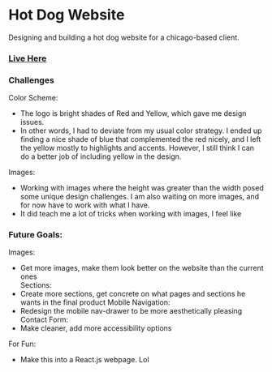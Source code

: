 # Hot Dog Website
Designing and building a hot dog website for a chicago-based client.  
### [Live Here](https://teddys-red-hots.surge.sh)  

### Challenges
Color Scheme:  
- The logo is bright shades of Red and Yellow, which gave me design issues.  
- In other words, I had to deviate from my usual color strategy. I ended up finding a nice shade of blue that complemented the red nicely, and I left the yellow mostly to highlights and accents. However, I still think I can do a better job of including yellow in the design.  
  
Images:  
- Working with images where the height was greater than the width posed some unique design challenges. I am also waiting on more images, and for now have to work with what I have.  
- It did teach me a lot of tricks when working with images, I feel like

### Future Goals:
Images:
- Get more images, make them look better on the website than the current ones  
Sections:  
- Create more sections, get concrete on what pages and sections he wants in the final product
Mobile Navigation:  
- Redesign the mobile nav-drawer to be more aesthetically pleasing
Contact Form:  
- Make cleaner, add more accessibility options

For Fun:  
- Make this into a React.js webpage. Lol  
